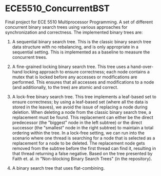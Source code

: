 ECE5510_ConcurrentBST
=====================

Final project for ECE 5510 Multiprocessor Programming.  A set of different concurrent binary search trees using
various approaches for synchronization and correctness.  The implemented binary trees are:

1. A sequential binary search tree.  This is the classic binary search tree data structure with no rebalancing, and is
only appropriate in a sequential setting.  This is implemented as a baseline to measure the concurrent trees.

2. A fine-grained locking binary search tree.  This tree uses a hand-over-hand locking approach to ensure correctness;
each node contains a mutex that is locked before any accesses or modifications are performed.  This ensures that all
accesses and modifications to a node (and additionally, to the tree) are atomic and correct.

3. A lock-free binary search tree.  This tree implements a leaf-based set to ensure correctness; by using a leaf-based
set (where all the data is stored in the leaves), we avoid the issue of replacing a node during deletion.  When deleting
a node from the classic binary search tree, a replacement must be found.  This replacement can either be the direct
predecessor (the "biggest" node in the left subtree) or the direct successor (the "smallest" node in the right subtree)
to maintain a total ordering within the tree.  In a lock-free setting, we can run into the scenario where one thread is
searching for a node that is selected as a replacement for a node to be deleted.  The replacement node gets removed from
the subtree before the first thread can find it, resulting in that thread returning a false negative. Based on the tree
presented by Faith et. al. in "Non-blocking Binary Search Trees" (in the repository).

4. A binary search tree that uses flat-combining.
  